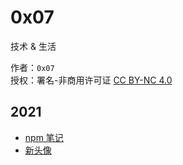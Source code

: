# 0x07

技术 & 生活

作者：`0x07`  
授权：署名-非商用许可证 [CC BY-NC 4.0](https://creativecommons.org/licenses/by-nc/4.0/)


## 2021
- [npm 笔记](./2021/npm-note.md)
- [新头像](./2021/logo.md)

